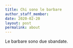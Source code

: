 ```yaml
---
title: Chi sono le barbare
author_staff_member:
date: 2020-02-20
layout: post
permalink: about
---
```


Le barbare sono due sbandate.